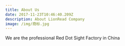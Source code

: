 ```yaml
---
title: About Us
date: 2017-11-23T10:46:40.209Z
description: About LionRead Company
image: /img/商标.jpg
---
```

We are the professional Red Dot Sight Factory in China
